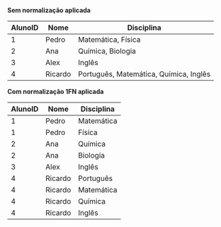 **Sem normalização aplicada**

| AlunoID   | Nome     | Disciplina
|-----------|----------|----------------------
| 1         | Pedro    | Matemática, Física
| 2         | Ana      | Química, Biologia
| 3         | Alex     | Inglês
| 4         | Ricardo  | Português, Matemática, Química, Inglês

**Com normalização 1FN aplicada**

| AlunoID   | Nome     | Disciplina
|-----------|----------|----------------------
| 1         | Pedro    | Matemática
| 1         | Pedro    | Física
| 2         | Ana      | Química
| 2         | Ana      | Biologia
| 3         | Alex     | Inglês
| 4         | Ricardo  | Português
| 4         | Ricardo  | Matemática
| 4         | Ricardo  | Química
| 4         | Ricardo  | Inglês
